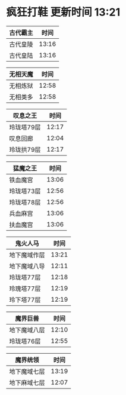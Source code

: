 # 疯狂打鞋 更新时间 13:21

| 古代霸主   | 时间    |
|--------|-------|
| 古代皇陵 | 13:16 |
| 古代皇陆 | 13:16 |

| 无相天魔   | 时间    |
|--------|-------|
| 无相炼狱 | 12:58 |
| 无相类多 | 12:58 |

| 叹息之王   | 时间    |
|--------|-------|
| 玲珑塔79层 | 12:17 |
| 叹息回廊 | 12:04 |
| 玲珑拱79层 | 12:17 |

| 猛魔之王   | 时间    |
|--------|-------|
| 铁血魔宫 | 13:06 |
| 玲珑塔73层 | 12:56 |
| 玲珑塔78层 | 12:56 |
| 兵血麻宫 | 13:06 |
| 扶血魔宫 | 13:06 |

| 鬼火人马   | 时间    |
|--------|-------|
| 地下魔域作层 | 13:21 |
| 地下魔域八导 | 12:11 |
| 玲珑塔77层 | 12:18 |
| 玲瑰塔77层 | 12:19 |
| 玲下塔77层 | 12:19 |

| 魔界巨兽   | 时间    |
|--------|-------|
| 地下魔域八层 | 12:10 |
| 玲珑塔76层 | 12:55 |

| 魔界统领   | 时间    |
|--------|-------|
| 地下魔域七层 | 13:19 |
| 地下麻域七层 | 12:07 |